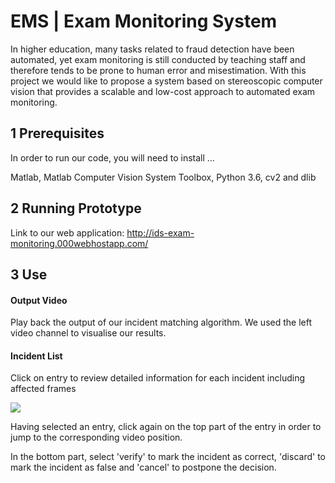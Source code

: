 # EMS | Exam Monitoring System

In higher education, many tasks related to fraud detection have been automated, yet exam monitoring is still conducted by teaching staff and therefore tends to be prone to human error and misestimation. With this project we would like to propose a system based on stereoscopic computer vision that provides a scalable and low-cost approach to automated exam monitoring.

## 1 Prerequisites

In order to run our code, you will need to install ...

Matlab, Matlab Computer Vision System Toolbox, Python 3.6, cv2 and dlib

## 2 Running Prototype

Link to our web application:
http://ids-exam-monitoring.000webhostapp.com/

## 3 Use

#### Output Video

Play back the output of our incident matching algorithm. We used the left video channel to visualise our results.

#### Incident List

Click on entry to review detailed information for each incident including affected frames 

![](demo.gif)

Having selected an entry, click again on the top part of the entry in order to jump to the corresponding video position.

In the bottom part, select 'verify' to mark the incident as correct, 'discard' to mark the incident as false and 'cancel' to postpone the 
decision.


